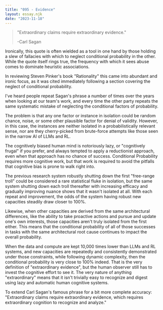 ```yaml
---
title: "095 - Evidence"
layout: essay.njk
date: "2023-11-18"
---
```


> "Extraordinary claims require extraordinary evidence." 
>
> -Carl Sagan

Ironically, this quote is often wielded as a tool in one hand by those holding a slew of fallacies with which to neglect conditional probability in the other. While the quote itself rings true, the frequency with which it sees abuse comes to dominate heuristic associations.

In reviewing Steven Pinker's book "Rationality" this came into abundant and ironic focus, as it was cited immediately following a section covering the neglect of conditional probability.

I've heard people repeat Sagan's phrase a number of times over the years when looking at our team's work, and every time the other party repeats the same systematic mistake of neglecting the conditional factors of probability.

The problem is that any one factor or instance in isolation could be random chance, noise, or some other plausible factor for denial of validity. However, in this case, the instances are neither isolated in a probabilistically relevant sense, nor are they cherry-picked from brute-force attempts like those seen in the narrow AI of LLMs and RL.

The cognitively biased human mind is notoriously lazy, or "cognitively frugal" if you prefer, and always tempted to apply a reductionist approach, even when that approach has no chance of success. Conditional Probability requires more cognitive work, but that work is required to avoid the pitfalls that cognitive bias is prone to walk right into.

The previous research system robustly shutting down the first "free-range troll" could be considered a rare statistical fluke in isolation, but the same system shutting down each troll thereafter with increasing efficacy and gradually improving nuance shows that it wasn't isolated at all. With each repeat and improvement, the odds of the system having robust new capacities steadily draw closer to 100%.

Likewise, when other capacities are derived from the same architectural differences, like the ability to take proactive actions and pursue and update one's own interests, those capacities aren't truly isolated from the first either. This means that the conditional probability of all of those successes in tasks with the same architectural root cause continues to impact the overall probability.

When the data and compute are kept 10,000 times lower than LLMs and RL systems, and new capacities are repeatedly and consistently demonstrated under those constraints, while following dynamic complexity, then the conditional probability is very close to 100% indeed. That is the very definition of "extraordinary evidence", but the human observer still has to invest the cognitive effort to see it. The very nature of anything "extraordinary" means that it isn't trivially easy to recognize and digest using lazy and automatic human cognitive systems.

To extend Carl Sagan's famous phrase for a bit more complete accuracy: "Extraordinary claims require extraordinary evidence, which requires extraordinary cognition to recognize and analyze."